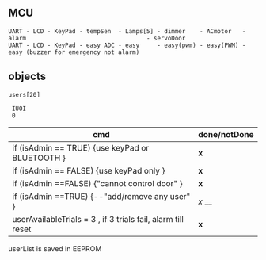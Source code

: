 ## MCU
	UART - LCD - KeyPad - tempSen  - Lamps[5] - dimmer    - ACmotor   - alarm                                  - servoDoor 
	UART - LCD - KeyPad - easy ADC - easy     - easy(pwm) - easy(PWM) - easy (buzzer for emergency not alarm) 





## objects
	users[20]

	 IUOI
	 0

| cmd                                                           |done/notDone 	|
|---------------------------------------------------------------|---------------|
|if (isAdmin == TRUE)    {use keyPad or BLUETOOTH    }	        |	__x__		|
|if (isAdmin == FALSE)   {use keyPad only            }	        |	__x__		|
|if (isAdmin ==FALSE)     {"cannot control door"   }	        |	__x__		|
|if (isAdmin ==TRUE)      {--"add/remove any user" }	        |	_x_ __		|
|userAvailableTrials = 3 , if 3 trials fail, alarm till reset	|	__x__	    |


userList is saved in EEPROM









